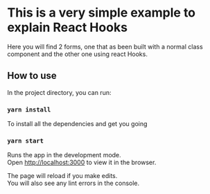 # This is a very simple example to explain React Hooks

Here you will find 2 forms, one that as been built with a normal class component and the other one using react Hooks. 

## How to use

In the project directory, you can run:

### `yarn install`

To install all the dependencies and get you going

### `yarn start`

Runs the app in the development mode.<br />
Open [http://localhost:3000](http://localhost:3000) to view it in the browser.

The page will reload if you make edits.<br />
You will also see any lint errors in the console.
